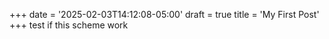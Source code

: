 +++
date = '2025-02-03T14:12:08-05:00'
draft = true
title = 'My First Post'
+++
test if this scheme work

